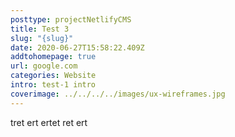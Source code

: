 ```yaml
---
posttype: projectNetlifyCMS
title: Test 3
slug: "{slug}"
date: 2020-06-27T15:58:22.409Z
addtohomepage: true
url: google.com
categories: Website
intro: test-1 intro
coverimage: ../../../../images/ux-wireframes.jpg
---
```

tret ert ertet ret ert